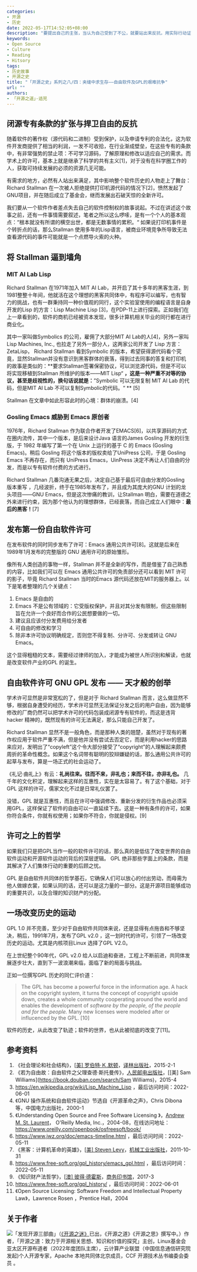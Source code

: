 ```yaml
---
categories:
- 开源
- 历史
date: 2022-05-17T14:52:05+08:00
description: "要提出自己的主张，当认为自己受到了不公，就要站出来反抗，用实际行动证明自己的期望，GPL的被发明和创造，并不是天才一下子想到的，而是一位意志坚定的普通人，遭受了不公平的待遇，破坏了自己所热爱的共同体生活，不过是选择了软件自由的方式来捍卫自己的尊严和主张罢了，GPL威胁到了谁？历史赋予它公正的评价了吗？"
keywords:
- Open Source
- Culture
- Reading
- Hitsory
tags:
- 历史故事
- 开源之史
title: "「开源之史」系列之八/四：夹缝中求生存——自由软件及GPL的艰难抗争"
url: ""
authors:
- 「开源之道」·适兕
---
```


## 闭源专有条款的扩张与捍卫自由的反抗

随着软件的著作权（源代码和二进制）受到保护，以及申请专利的合法化，这为软件开发商提供了相当的利润，一发不可收拾，在行业渐成壁垒，在这些专有的条款中，有非常强势的禁止项：不可学习源码，了解原理和修改以适应自己的需求。而学术上的许可，基本上就是继承了科学的共有主义[1]，对于没有在科学圈工作的人，获取可持续发展的必须的资源几无可能。

有需求的地方，必然有人站出来满足，其中影响整个软件历史的人物走上了舞台：Richard Stallman 在一次被人拒绝提供打印机源代码的情况下[2]，愤然发起了GNU项目，并在随后成立了基金会，继而发展出石破天惊的全新许可。

我们要从一个软件作者差点失去自己的软件控制权的故事说起。不过在讲述这个故事之前，还有一件事情需要叙述，笔者之所以这么啰嗦，是有一个个人的基本观点：“根本就没有所谓的横空出世，都是无数事情的累积。“ 如果说打印机事件是个转折点的话，那么Stallman 使用多年的Lisp语言，被商业环境竞争所导致无法查看源代码的事件可能就是一个点燃导火索的火种。

## 将 Stallman 逼到墙角

### MIT AI Lab Lisp

Richard Stallman 在1971年加入 MIT AI Lab，并开启了其十多年的黑客生涯，到1981整整十年间，他就活在这个理想的黑客共同体中，有程序可以编写，也有智力的挑战，也有一群秉持同一种价值观的同行，这个实验室使用的编程语言是自身开发的Lisp 的方言：Lisp Machine Lisp [3]，在PDP-11上进行探索。正如我们在上一章看到的，软件的商机已经被资本发现，很多计算机相关毕业的同行都在进行商业化。

其中一家叫做Symbolics 的公司，雇佣了大部分MIT AI Lab的人[4]，另外一家叫Lisp Machines, Inc., 也拉走了另外一部分人，这两家公司开发了 Lisp 方言：ZetaLisp， Richard Stallman 看到Symbolic 的版本，希望获得源代码看个究竟，显然Stallman并没有意识到黑客群体的衰落，得到过去同事的答复和打印机的故事是类似的：**要求Stallman签署保密协议，可以浏览源代码，但是不可以将实现移植到Stallman 所维护的版本——MIT Lisp“ **，这是一种严重不对等的协议，甚至是歧视性的，换句话说就是：**”Symbolic 可以无限复制 MIT AI Lab 的代码，但是MIT AI Lab 不可以复制Symbolic的代码。“ ** [5]

Stallman 在文章中如此形容此时的心境：群体的崩溃。[4]

### Gosling Emacs 威胁到 Emacs 原创者

1976年，Richard Stallman 作为联合作者开发了EMACS[6]，以共享源码的方式在圈内流传，其中一个版本，是后来设计Java 语言的James Gosling 开发的衍生版，于 1982 年编写了第一个在 Unix 上运行的基于 C 的 Emacs (Gosling Emacs)。稍后 Gosling 将这个版本的版权卖给了UniPress 公司，于是 Gosling Emacs 不再存在，而只有 UniPress Emacs，UinPress 决定不再让人们自由的分发，而是以专有软件付费的方式进行。

Richard Stallman 几番沟通无果之后，决定自己基于最后可自由分发的Gosling 版本重写 ，几经波折，终于在1985年发布了，并且成为其庞大的GNU 计划的龙头项目——GNU Emacs，但是这次惨痛的教训，让Stallman 明白，需要在道德之外来进行约束，因为那个他认为的理想群体，已经衰落，而自己成立人们眼中：**最后的黑客！**[7]

## 发布第一份自由软件许可

在发布软件的同时同步发布了许可：Emacs  通用公共许可[8]。这就是后来在1989年1月发布的完整版的 GNU 通用许可的原始雏形。

像所有人类创造的事物一样，Stallman 并不是全新的写作，而是借鉴了自己熟悉的内容，比如我们可以在 Emacs  通用公共许可的免责部分还可以看到 MIT 许可的影子，毕竟 Richard Stallman 当时的Emacs 源代码还放在MIT的服务器上。以下是笔者整理的几个关键点：

1. Emacs 是自由的
2. Emacs 不是公有领域的：它受版权保护，并且对其分发有限制，但这些限制旨在允许一个良好而合作的公民想要做的一切。
3. 建议且应该付分发费用给分发者
4. 可自由的修改和学习
5. 除非本许可协议明确规定，否则您不得复制、分许可、分发或转让 GNU Emacs。

这个显得粗糙的文本，需要经过律师的加入，才能成为被世人所识别和解读，也就是改变软件产业的GPL 的诞生。


## 自由软件许可 GNU GPL 发布 —— 天才般的创举

学术许可显然是非常宽松的了，但是对于 Richard Stallman 而言，这么做显然不够，根据自身遭受的经历，学术许可显然无法保证分发之后的用户自由，因为能够修改的厂商仍然可以把学术许可的代码包装成闭源专有软件的，而这是违背 hacker 精神的，既然现有的许可无法满足，那么只能自己开发了。

Richard Stallman 显然不是一般角色，而是那种人类的翘楚，虽然对于现有的著作权应用于软件严重不满，但是他并没有尝试去否定它，而是利用hacker的思路来应对，发明出了“copyleft”这个令大部分接受了“copyright”的人理解起来颇费周折的革命性概念。如果这个名词带有聪明的狡辩嫌疑的话，那么通用公共许可的起草与发布，算是一场正式的社会运动了。

《礼记·曲礼上》有云：**礼尚往来。往而不来，非礼也；来而不往，亦非礼也。**  几千年的文化积淀，理解起来这样的互惠性，实在是太容易了。有了这个基础，对于 GPL 这样的许可，儒家文化不过是日常礼仪罢了。

没错，GPL 就是互惠性，而且在许可中强调修改、重新分发的衍生作品也必须采用GPL，这样保证了软件的自由可以一直延续下去。这是一种有条件的许可，如果你符合条件，你就有权使用；如果你不符合，你就是侵权。[9]

## 许可之上的哲学

如果我们只是把GPL当作一般的软件许可的话，那么真的是低估了改变世界的自由软件运动和开源软件运动的背后的深层逻辑。 GPL 绝非那些字面上的条款，而是其解决了人们集体行动的重要的后顾之忧。

GPL 是自由软件共同体的哲学基石，它确保人们可以放心的付出劳动，而毋需为他人做嫁衣裳，如果认同的话，还可以是这力量的一部分。这是开源项目能够成功的重要共识，以及合理的知识财产的分配。

## 一场改变历史的运动

GPL 1.0 并不完善，至少对于自由软件共同体来说，还是显得有点拖沓和不够坚决，稍后，1991年7月，发布了GPL v2.0 ，这一划时代的许可，引领了一场改变历史的运动。尤其是内核项目Linux 选择了GPL V2.0。

在上世纪整个90年代，GPL v2.0 给人以启迪和奋进，工程上不断前进，共同体发展逐步壮大，直到下一波浪潮来临，面临了新的局面与挑战。

正如一位撰写GPL 历史的同仁评价道：

> The GPL has become a powerful force in the information age. A hack on the copyright system, it turns the concept of copyright upside down, creates a whole community cooperating around the world and enables the development of *software by the people, of the people and for the people.* Many new licenses were modeled after or influcenced by the GPL. [10]

软件的历史，从此改变了轨迹；软件的世界，也从此被彻底的改变了[11]。

## 参考资料

1.  《社会理论和社会结构》，[[美\] 罗伯特·Ｋ.默顿](https://book.douban.com/author/4609490)，[译林出版社](https://book.douban.com/press/2331)，2015-2-1
2.  《若为自由故：自由软件之父理查德·斯托曼传》，[人民邮电出版社](https://book.douban.com/press/2609)，[[美\] Sam Williams](https://book.douban.com/search/Sam Williams)，2015-4
3.   https://en.wikipedia.org/wiki/Lisp_Machine_Lisp ，最后访问时间：2022-06-01
4.  《GNU 操作系统和自由软件运动》节选自《开源革命之声》，Chris Dibona 等，中国电力出版社，2000-1 
5.  《Understanding Open Source and Free Software Licensing 》，[Andrew M. St. Laurent](http://www.oreillynet.com/pub/au/1838)， O'Reilly Media, Inc.，2004-08，在线访问地址： https://www.oreilly.com/openbook/osfreesoft/book/ 
6.  https://www.jwz.org/doc/emacs-timeline.html ，最后访问时间：2022-05-11
7.  《黑客：计算机革命的英雄》，[[美\] Steven Levy](https://book.douban.com/author/646670)，[机械工业出版社](https://book.douban.com/press/2793)，2011-10-31
8.  https://www.free-soft.org/gpl_history/emacs_gpl.html ，最后访问时间：2022-05-11
9.  《知识财产法哲学》，[[澳\] 彼得·德霍斯](https://book.douban.com/search/彼得·德霍斯)，[商务印书馆](https://book.douban.com/press/2851)，2017-3
10.   https://www.free-soft.org/gpl_history/ ，最后访问时间：2022-06-01
11.  《Open Source Licensing: Software Freedom and Intellectual Property Law》，Lawrence Rosen ，Prentice Hall，2004

## 关于作者

![](/public/kuosi-face-of-os.png)「发现开源三部曲」（[《开源之迷》](posts/book-of-open-source/the-fascinating-of-open-source/)已出，《开源之道》《开源之思》撰写中。）作者，「开源之道：致力于开源相关思想、知识和价值的探究」主创，Linux基金会亚太区开源布道者（2022年度团队主席），云计算产业联盟（中国信息通信研究院发起)个人开源专家，Apache 本地共同体北京成员，CCF 开源技术丛书编委会委员 。
